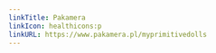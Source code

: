 ```yaml
---
linkTitle: Pakamera
linkIcon: healthicons:p
linkURL: https://www.pakamera.pl/myprimitivedolls
---
```

